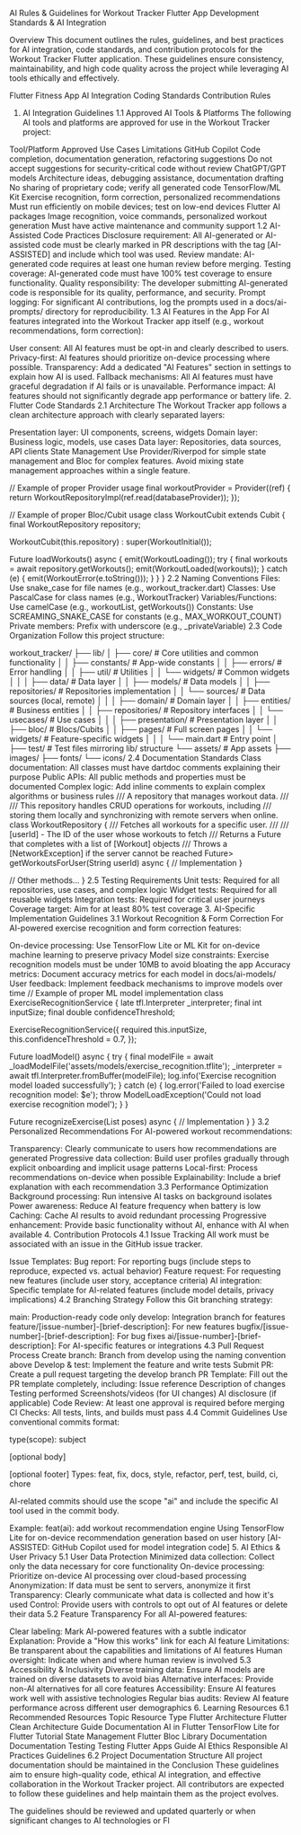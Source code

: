 AI Rules & Guidelines for Workout Tracker
Flutter App Development Standards & AI Integration

Overview
This document outlines the rules, guidelines, and best practices for AI integration, code standards, and contribution protocols for the Workout Tracker Flutter application. These guidelines ensure consistency, maintainability, and high code quality across the project while leveraging AI tools ethically and effectively.

 Flutter
 Fitness App
 AI Integration
 Coding Standards
 Contribution Rules
1. AI Integration Guidelines
1.1 Approved AI Tools & Platforms
The following AI tools and platforms are approved for use in the Workout Tracker project:

Tool/Platform	Approved Use Cases	Limitations
GitHub Copilot	Code completion, documentation generation, refactoring suggestions	Do not accept suggestions for security-critical code without review
ChatGPT/GPT models	Architecture ideas, debugging assistance, documentation drafting	No sharing of proprietary code; verify all generated code
TensorFlow/ML Kit	Exercise recognition, form correction, personalized recommendations	Must run efficiently on mobile devices; test on low-end devices
Flutter AI packages	Image recognition, voice commands, personalized workout generation	Must have active maintenance and community support
1.2 AI-Assisted Code Practices
Disclosure requirement: All AI-generated or AI-assisted code must be clearly marked in PR descriptions with the tag [AI-ASSISTED] and include which tool was used.
Review mandate: AI-generated code requires at least one human review before merging.
Testing coverage: AI-generated code must have 100% test coverage to ensure functionality.
Quality responsibility: The developer submitting AI-generated code is responsible for its quality, performance, and security.
Prompt logging: For significant AI contributions, log the prompts used in a docs/ai-prompts/ directory for reproducibility.
1.3 AI Features in the App
For AI features integrated into the Workout Tracker app itself (e.g., workout recommendations, form correction):

User consent: All AI features must be opt-in and clearly described to users.
Privacy-first: AI features should prioritize on-device processing where possible.
Transparency: Add a dedicated "AI Features" section in settings to explain how AI is used.
Fallback mechanisms: All AI features must have graceful degradation if AI fails or is unavailable.
Performance impact: AI features should not significantly degrade app performance or battery life.
2. Flutter Code Standards
2.1 Architecture
The Workout Tracker app follows a clean architecture approach with clearly separated layers:

Presentation layer: UI components, screens, widgets
Domain layer: Business logic, models, use cases
Data layer: Repositories, data sources, API clients
State Management
Use Provider/Riverpod for simple state management and Bloc for complex features. Avoid mixing state management approaches within a single feature.

// Example of proper Provider usage
final workoutProvider = Provider((ref) {
  return WorkoutRepositoryImpl(ref.read(databaseProvider));
});

// Example of proper Bloc/Cubit usage
class WorkoutCubit extends Cubit {
  final WorkoutRepository repository;
  
  WorkoutCubit(this.repository) : super(WorkoutInitial());
  
  Future loadWorkouts() async {
    emit(WorkoutLoading());
    try {
      final workouts = await repository.getWorkouts();
      emit(WorkoutLoaded(workouts));
    } catch (e) {
      emit(WorkoutError(e.toString()));
    }
  }
}
2.2 Naming Conventions
Files: Use snake_case for file names (e.g., workout_tracker.dart)
Classes: Use PascalCase for class names (e.g., WorkoutTracker)
Variables/Functions: Use camelCase (e.g., workoutList, getWorkouts())
Constants: Use SCREAMING_SNAKE_CASE for constants (e.g., MAX_WORKOUT_COUNT)
Private members: Prefix with underscore (e.g., _privateVariable)
2.3 Code Organization
Follow this project structure:

workout_tracker/
├── lib/
│   ├── core/               # Core utilities and common functionality
│   │   ├── constants/      # App-wide constants
│   │   ├── errors/         # Error handling
│   │   ├── util/           # Utilities
│   │   └── widgets/        # Common widgets
│   │
│   ├── data/               # Data layer
│   │   ├── models/         # Data models
│   │   ├── repositories/   # Repositories implementation
│   │   └── sources/        # Data sources (local, remote)
│   │
│   ├── domain/             # Domain layer
│   │   ├── entities/       # Business entities
│   │   ├── repositories/   # Repository interfaces
│   │   └── usecases/       # Use cases
│   │
│   ├── presentation/       # Presentation layer
│   │   ├── bloc/           # Blocs/Cubits
│   │   ├── pages/          # Full screen pages
│   │   └── widgets/        # Feature-specific widgets
│   │
│   └── main.dart           # Entry point
│
├── test/                   # Test files mirroring lib/ structure
└── assets/                 # App assets
    ├── images/
    ├── fonts/
    └── icons/
2.4 Documentation Standards
Class documentation: All classes must have dartdoc comments explaining their purpose
Public APIs: All public methods and properties must be documented
Complex logic: Add inline comments to explain complex algorithms or business rules
/// A repository that manages workout data.
///
/// This repository handles CRUD operations for workouts, including
/// storing them locally and synchronizing with remote servers when online.
class WorkoutRepository {
  /// Fetches all workouts for a specific user.
  ///
  /// [userId] - The ID of the user whose workouts to fetch
  /// Returns a Future that completes with a list of [Workout] objects
  /// Throws a [NetworkException] if the server cannot be reached
  Future> getWorkoutsForUser(String userId) async {
    // Implementation
  }

  // Other methods...
}
2.5 Testing Requirements
Unit tests: Required for all repositories, use cases, and complex logic
Widget tests: Required for all reusable widgets
Integration tests: Required for critical user journeys
Coverage target: Aim for at least 80% test coverage
3. AI-Specific Implementation Guidelines
3.1 Workout Recognition & Form Correction
For AI-powered exercise recognition and form correction features:

On-device processing: Use TensorFlow Lite or ML Kit for on-device machine learning to preserve privacy
Model size constraints: Exercise recognition models must be under 10MB to avoid bloating the app
Accuracy metrics: Document accuracy metrics for each model in docs/ai-models/
User feedback: Implement feedback mechanisms to improve models over time
// Example of proper ML model implementation
class ExerciseRecognitionService {
  late tfl.Interpreter _interpreter;
  final int inputSize;
  final double confidenceThreshold;

  ExerciseRecognitionService({
    required this.inputSize,
    this.confidenceThreshold = 0.7,
  });

  Future loadModel() async {
    try {
      final modelFile = await _loadModelFile('assets/models/exercise_recognition.tflite');
      _interpreter = await tfl.Interpreter.fromBuffer(modelFile);
      log.info('Exercise recognition model loaded successfully');
    } catch (e) {
      log.error('Failed to load exercise recognition model: $e');
      throw ModelLoadException('Could not load exercise recognition model');
    }
  }

  Future recognizeExercise(List poses) async {
    // Implementation
  }
}
3.2 Personalized Recommendations
For AI-powered workout recommendations:

Transparency: Clearly communicate to users how recommendations are generated
Progressive data collection: Build user profiles gradually through explicit onboarding and implicit usage patterns
Local-first: Process recommendations on-device when possible
Explainability: Include a brief explanation with each recommendation
3.3 Performance Optimization
Background processing: Run intensive AI tasks on background isolates
Power awareness: Reduce AI feature frequency when battery is low
Caching: Cache AI results to avoid redundant processing
Progressive enhancement: Provide basic functionality without AI, enhance with AI when available
4. Contribution Protocols
4.1 Issue Tracking
All work must be associated with an issue in the GitHub issue tracker.

Issue Templates:
Bug report: For reporting bugs (include steps to reproduce, expected vs. actual behavior)
Feature request: For requesting new features (include user story, acceptance criteria)
AI integration: Specific template for AI-related features (include model details, privacy implications)
4.2 Branching Strategy
Follow this Git branching strategy:

main: Production-ready code only
develop: Integration branch for features
feature/[issue-number]-[brief-description]: For new features
bugfix/[issue-number]-[brief-description]: For bug fixes
ai/[issue-number]-[brief-description]: For AI-specific features or integrations
4.3 Pull Request Process
Create branch: Branch from develop using the naming convention above
Develop & test: Implement the feature and write tests
Submit PR: Create a pull request targeting the develop branch
PR Template: Fill out the PR template completely, including:
Issue reference
Description of changes
Testing performed
Screenshots/videos (for UI changes)
AI disclosure (if applicable)
Code Review: At least one approval is required before merging
CI Checks: All tests, lints, and builds must pass
4.4 Commit Guidelines
Use conventional commits format:

type(scope): subject

[optional body]

[optional footer]
Types: feat, fix, docs, style, refactor, perf, test, build, ci, chore

AI-related commits should use the scope "ai" and include the specific AI tool used in the commit body.

Example: feat(ai): add workout recommendation engine
Using TensorFlow Lite for on-device recommendation generation based on user history
[AI-ASSISTED: GitHub Copilot used for model integration code]
5. AI Ethics & User Privacy
5.1 User Data Protection
Minimized data collection: Collect only the data necessary for core functionality
On-device processing: Prioritize on-device AI processing over cloud-based processing
Anonymization: If data must be sent to servers, anonymize it first
Transparency: Clearly communicate what data is collected and how it's used
Control: Provide users with controls to opt out of AI features or delete their data
5.2 Feature Transparency
For all AI-powered features:

Clear labeling: Mark AI-powered features with a subtle indicator
Explanation: Provide a "How this works" link for each AI feature
Limitations: Be transparent about the capabilities and limitations of AI features
Human oversight: Indicate when and where human review is involved
5.3 Accessibility & Inclusivity
Diverse training data: Ensure AI models are trained on diverse datasets to avoid bias
Alternative interfaces: Provide non-AI alternatives for all core features
Accessibility: Ensure AI features work well with assistive technologies
Regular bias audits: Review AI feature performance across different user demographics
6. Learning Resources
6.1 Recommended Resources
Topic	Resource	Type
Flutter Architecture	Flutter Clean Architecture Guide	Documentation
AI in Flutter	TensorFlow Lite for Flutter	Tutorial
State Management	Flutter Bloc Library Documentation	Documentation
Testing	Testing Flutter Apps	Guide
AI Ethics	Responsible AI Practices	Guidelines
6.2 Project Documentation Structure
All project documentation should be maintained in the 
Conclusion
These guidelines aim to ensure high-quality code, ethical AI integration, and effective collaboration in the Workout Tracker project. All contributors are expected to follow these guidelines and help maintain them as the project evolves.

The guidelines should be reviewed and updated quarterly or when significant changes to AI technologies or Fl